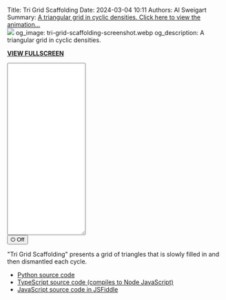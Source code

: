 Title: Tri Grid Scaffolding
Date: 2024-03-04 10:11
Authors: Al Sweigart
Summary: <a href="{filename}tri-grid-scaffolding.md">A triangular grid in cyclic densities. Click here to view the animation...<br><img src="{static}/images/tri-grid-scaffolding-screenshot.webp" class="scrollArtPreview"></a>
og_image: tri-grid-scaffolding-screenshot.webp
og_description: A triangular grid in cyclic densities.

<!-- For some reason, we need this image otherwise the screenshot in the Summary won't appear. I have display: none because I don't want the image to show up in the page. -->
<img src="{static}/images/tri-grid-scaffolding-screenshot.webp" style="display: none;">


**[VIEW FULLSCREEN](/static/trigridscaffolding-fullscreen.html)**

<div><textarea id="outputTextarea" readonly class="tatjsOutput" style="height: 400px;"></textarea><br /><button type="button" onclick="running = !running;">&#x23FB; Off</button></div>


"Tri Grid Scaffolding" presents a grid of triangles that is slowly filled in and then dismantled each cycle. 

* [Python source code](https://github.com/asweigart/scrollart/blob/main/python/trigridscaffolding.py)
* [TypeScript source code (compiles to Node JavaScript)](https://github.com/asweigart/scrollart/blob/main/typescript/trigridscaffolding.ts)
* [JavaScript source code in JSFiddle](https://jsfiddle.net/asweigart/cod509ph/)

<script src="/static/textarea_terminal.js"></script><link rel="stylesheet" href="/static/textarea_terminal.css">
<script>// SCROLL CODE:TriGridScaffolding
const tat = new Tatjs(document.getElementById('outputTextarea'));

let width = 220
const DELAY = 60;
let CHANGE_AMOUNT = 0.04;

let running = true;

async function main() {
    let density = 0.0;
    while (running) {
        let triangleWidth = Math.floor((width - 2) / 4);
        let row1 = '';
        let row2 = '';

        density += CHANGE_AMOUNT;
        if (density < 0.0 || density >= 1.0) {
            CHANGE_AMOUNT *= -1;
        }
    
        for (let j = 0; j < 2; j++) {
            if (j === 0) {
                // On j == 0, handle the two rows of begins-with-rightside-up-triangles:
                //  /\  /\  /\
                // /__\/__\/__\
                row1 = '';
                row2 = '';
            } else if (j == 1) {
                // On j == 1, handle the two rows of begins-with-upside-down-triangles:
                // \  /\  /
                // _\/__\/_
                row1 = '\\ ';
                row2 = '_\\';
            }
            
            for (let i = 0; i < triangleWidth; i++) {
                if (Math.random() < density) {
                    row1 += ' /';
                    row2 += '/';
                } else {
                    row1 += '  ';
                    row2 += ' ';
                }

                if (Math.random() < density) {
                    row2 += '__';
                } else {
                    row2 += '  ';
                }

                if (Math.random() < density) {
                    row1 += '\\ ';
                    row2 += '\\';
                } else {
                    row1 += '  ';
                    row2 += ' ';
                }
            }

            tat.print(row1);
            await sleep(DELAY);
            tat.print(row2);
            await sleep(DELAY);
        }
    }
}

main();
</script>
